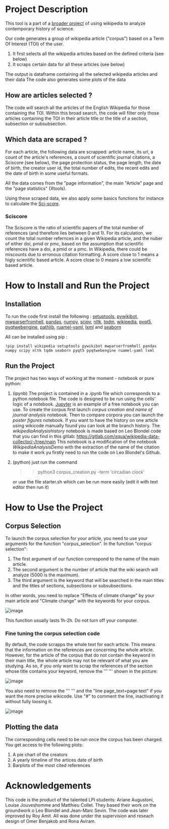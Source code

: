 # Project Description
This tool is a part of a [broader project](https://projects.learningplanetinstitute.org/projects/nnEVGw73/des) of using wikipedia to analyze contemporary history of science.

Our code generates a group of wikipedia article ("corpus") based on a Term Of Interest (TOI) of the user.

1. It first selects all the wikipedia articles based on the defined criteria (see below)
2. It scraps certain data for all these articles (see below)

The output is dataframe containing all the selected wikipedia articles and their data
The code also generates some plots of the data

## How are articles selected ?

The code will search all the articles of the English Wikipedia for those containing the TOI.
Within this broad search, the code will filter only those articles containing the TOI in their article title or the title of a section, subsection or subsubsection.

## Which data are scraped ?

For each article, the following data are scrapped: article name, its url, a count of the article's references, a count of scientific journal citations, a Sciscore (see below), the page protection status, the page length, the date of birth, the creator user id, the total number of edits, the recent edits and the date of birth in some useful formats.

All the data comes from the "page information", the main "Article" page and the "page statistics" (Xtools).

Using these scraped data, we also apply some basics functions for instance to calculate the [Sci-score](https://github.com/Augustoni/wiki-score/edit/main/README.md#sci-score-).

### Sciscore 
The Sciscore is the ratio of scientific papers of the total number of references (and therefore lies between 0 and 1). For its calculation, we count the total number refernces in a given Wikipedia article, and the nuber of either doi, pmid or pmc, based on the assumption that scientific references have a doi, a pmid or a pmc. In Wikipedia, there could be miscounts due to erronous citation formatting.
A score close to 1 means a higly scientific based article.
A score close to 0 means a low scientific based article.

# How to Install and Run the Project

## Installation
To run the code first install the following : [setuptools](https://pypi.org/project/setuptools/), [pywikibot](https://github.com/wikimedia/pywikibot#readme), [mwparserfromhell](https://mwparserfromhell.readthedocs.io/en/latest/), [pandas](https://pandas.pydata.org/), [numpy](https://numpy.org/install/), [scipy](https://scipy.org/install/), [nltk](https://www.nltk.org/install.html), [tqdm](https://tqdm.github.io/), [wikipedia](https://pypi.org/project/wikipedia/), [pyqt5](https://pypi.org/project/PyQt5/), [pyqtwebengine](https://pypi.org/project/PyQtWebEngine/), [pathlib](https://docs.python.org/3/library/pathlib.html), [ruamel-yaml](https://pypi.org/project/ruamel.yaml/), [lxml](https://lxml.de/installation.html) and [seaborn](https://seaborn.pydata.org/)

All can be installed using pip : 

```
!pip install wikipedia setuptools pywikibot mwparserfromhell pandas numpy scipy nltk tqdm seaborn pyqt5 pyqtwebengine ruamel-yaml lxml
```
## Run the Project

The project has two ways of working at the moment - notebook or pure python:

1. (ipynb) The project is contained in a .ipynb file which corresponds to a python notebook file. The code is designed to be run using the cells' logic of a notebook. [Jupyter](https://jupyter.org/) is an example of a free notebook you can use.
To create the corpus first launch *corpus creation and name of journal analysis* notebook. Then to compare corpora you can launch the *poster figures* notebook. 
If you want to have the history on one article using wikicode manually found you can look at the branch history.
The *wikipediaAnalysishistory* notebook is made based on Leo Blondel code that you can find in this gitlab: https://gitlab.com/xqua/wikipedia-data-collector/-/tree/main 
This notebook is a modification of the notebook *WikipediaAnalysisDemo* with the extraction of the name of the citation to make it work yu firstly need to run the code on Leo Blondel's Github.

2) (python) just run the command 
   >> python3 corpus_creation.py -term 'circadian clock' 

   or use the file starter.sh which can be run more easily (edit it with text editor then run it)
   
# How to Use the Project

## Corpus Selection 
To launch the corpus selection for your article, you need to use your arguments for the function "corpus_selection".
In the function "corpus selection":
1. The first argument of our function correspond to the name of the main article.
2. The second argument is the number of article that the wiki search will analyze (5000 is the maximum).
3. The third argument is the keyword that will be searched in the main titles and the titles of sections, subsections or subsubsections.

In other words, you need to replace "Effects of climate change" by your main article and "Climate change" with the keywords for your corpus.

![image](https://user-images.githubusercontent.com/60670025/167416548-4a2ee4f1-d15b-4ed6-b877-708876ffaa77.png)

This function usually lasts 1h-2h. Do not turn off your computer. 

### Fine tuning the corpus selection code
By default, the code scrapps the whole text for each article. This means that the information on the references are concerning the whole article. However, for the article of the corpus that do not contain the keyword in their main title, the whole article may not be relevant of what you are studying. As so, if you only want to scrap the references of the section whose title contains your keyword, remove the ''' ''' shown in the picture: 

![image](https://user-images.githubusercontent.com/60670025/167449184-7e5fcb83-3ba2-4abd-89cb-37e8101f1e49.png)

You also need to remove the ''' ''' and the "line page_text=page‧text" if you want the more precise wikicode. Use "#" to comment the line, inactivating it without fully loosing it.

![image](https://user-images.githubusercontent.com/60670025/167449226-4967675f-fa0f-42dd-b3cd-967846f0e017.png)

## Plotting the data
The corresponding cells need to be run once the corpus has been charged. You get access to the following plots:
1. A pie chart of the creators
2. A yearly timeline of the artices date of birth
3. Barplots of the most cited references

# Acknowledgements

This code is the product of the talented LPI students: Ariane Augustoni, Louise Jouveshomme and Matthieu Collet. They based their work on the groundwork o Leo Blondel and	Jean-Marc Sevin. The code was later improved by Roy Amit. All was done under the supervision and reseach design of Omer Benjakob and Rona Aviram. 
